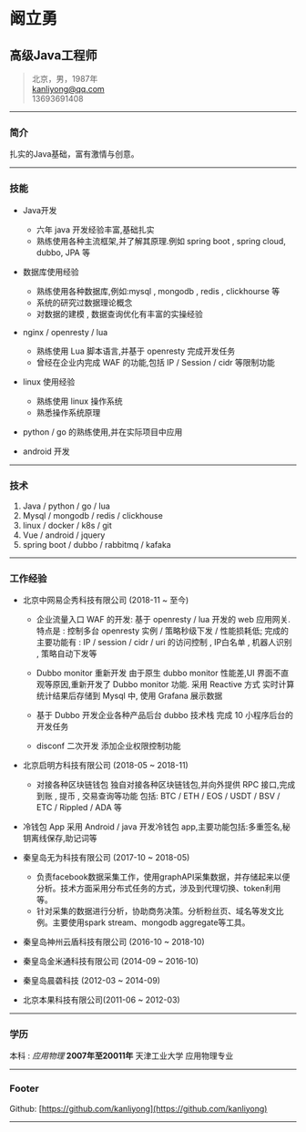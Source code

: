 # 阚立勇
## 高级Java工程师

> 北京，男，1987年  
> [kanliyong@qq.com](kanliyong@qq.com)  
> 13693691408

------

### 简介 

扎实的Java基础，富有激情与创意。

------

### 技能

* Java开发
  - 六年 java 开发经验丰富,基础扎实
  - 熟练使用各种主流框架,并了解其原理.例如 spring boot , spring cloud, dubbo, JPA 等
  
* 数据库使用经验
  - 熟练使用各种数据库,例如:mysql , mongodb , redis , clickhourse 等
  - 系统的研究过数据理论概念
  - 对数据的建模 , 数据查询优化有丰富的实操经验
  
* nginx / openresty / lua 
  - 熟练使用 Lua 脚本语言,并基于 openresty 完成开发任务
  - 曾经在企业内完成 WAF 的功能,包括 IP / Session / cidr 等限制功能
  
* linux 使用经验
  - 熟练使用 linux 操作系统
  - 熟悉操作系统原理
  
* python / go 的熟练使用,并在实际项目中应用

* android 开发
  

-------

### 技术

1. Java / python / go / lua
2. Mysql / mongodb / redis / clickhouse
3. linux / docker / k8s / git 
4. Vue / android / jquery
5. spring boot / dubbo / rabbitmq / kafaka

------

### 工作经验

* 北京中网易企秀科技有限公司 (2018-11 ~ 至今)
  - 企业流量入口 WAF 的开发:
    基于 openresty / lua 开发的 web 应用网关.
    特点是 : 控制多台 openresty 实例 / 策略秒级下发 / 性能损耗低;
    完成的主要功能有 : IP / session / cidr / uri 的访问控制 , IP白名单 , 机器人识别 , 策略自动下发等
    
  - Dubbo monitor 重新开发
    由于原生 dubbo monitor 性能差,UI 界面不直观等原因,重新开发了 Dubbo monitor 功能.
    采用 Reactive 方式 实时计算统计结果后存储到 Mysql 中,
    使用 Grafana 展示数据
    
  - 基于 Dubbo 开发企业各种产品后台
    dubbo 技术栈 完成 10 小程序后台的开发任务
    
  - disconf 二次开发
    添加企业权限控制功能
  
* 北京启明方科技有限公司 (2018-05 ~ 2018-11)

  - 对接各种区块链钱包
  独自对接各种区块链钱包,并向外提供 RPC 接口,完成到账 , 提币 , 交易查询等功能
  包括: BTC / ETH / EOS / USDT / BSV / ETC / Rippled / ADA 等

 - 冷钱包 App
 采用 Android / java 开发冷钱包 app,主要功能包括:多重签名,秘钥离线保存,助记词等

* 秦皇岛无为科技有限公司 (2017-10 ~ 2018-05)

  - 负责facebook数据采集工作，使用graphAPI采集数据，并存储起来以便分析。技术方面采用分布式任务的方式，涉及到代理切换、token利用等。
  - 针对采集的数据进行分析，协助商务决策。分析粉丝页、域名等发文比例。主要使用spark stream、mongodb aggregate等工具。
  
* 秦皇岛神州云盾科技有限公司 (2016-10 ~ 2018-10)
* 秦皇岛金米通科技有限公司 (2014-09 ~ 2016-10)
* 秦皇岛晨砻科技 (2012-03 ~ 2014-09)
* 北京本果科技有限公司(2011-06 ~ 2012-03)


------

### 学历

本科
: *应用物理*
  __2007年至20011年__
  天津工业大学 应用物理专业
  
------

### Footer

Github: [https://github.com/kanliyong](https://github.com/kanliyong)  

------
